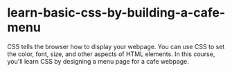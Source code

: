 # learn-basic-css-by-building-a-cafe-menu
CSS tells the browser how to display your webpage. You can use CSS to set the color, font, size, and other aspects of HTML elements.  In this course, you'll learn CSS by designing a menu page for a cafe webpage.
